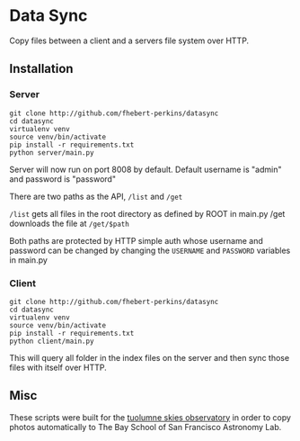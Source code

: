 # Data Sync
Copy files between a client and a servers file system over HTTP.

## Installation

### Server

```
git clone http://github.com/fhebert-perkins/datasync
cd datasync
virtualenv venv
source venv/bin/activate
pip install -r requirements.txt
python server/main.py
```

Server will now run on port 8008 by default. Default username is "admin" and password is "password"

There are two paths as the API, ```/list``` and ```/get```

```/list``` gets all files in the root directory as defined by ROOT in main.py
/get downloads the file at ```/get/$path```

Both paths are protected by HTTP simple auth whose username and password can be changed by changing the ```USERNAME``` and ```PASSWORD``` variables in main.py

### Client
```
git clone http://github.com/fhebert-perkins/datasync
cd datasync
virtualenv venv
source venv/bin/activate
pip install -r requirements.txt
python client/main.py
```

This will query all folder in the index files on the server and then sync those files with itself over HTTP.

## Misc

These scripts were built for the [tuolumne skies observatory](http://www.tuolumneskies.com/observatory/) in order to copy photos automatically to The Bay School of San Francisco Astronomy Lab.
